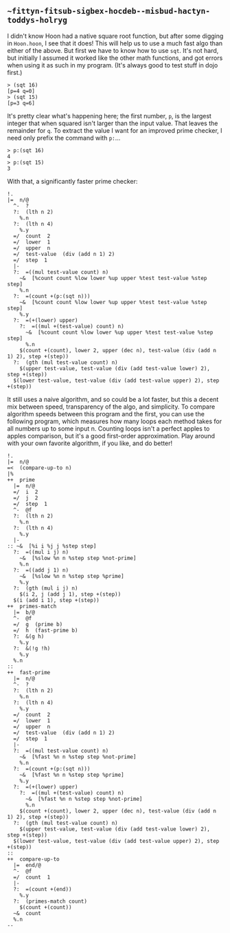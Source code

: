## `~fittyn-fitsub-sigbex-hocdeb--misbud-hactyn-toddys-holryg`
I didn't know Hoon had a native square root function, but after some digging in `Hoon.hoon`, I see that it does!  This will help us to use a much fast algo than either of the above.  But first we have to know how to use `sqt`.  It's not hard, but initially I assumed it worked like the other math functions, and got errors when using it as such in my program.  (It's always good to test stuff in dojo first.)

```
> (sqt 16)
[p=4 q=0]
> (sqt 15)
[p=3 q=6]
```

It's pretty clear what's happening here; the first number, `p`, is the largest integer that when squared isn't larger than the input value.  That leaves the remainder for `q`.  To extract the value I want for an improved prime checker, I need only prefix the command with `p:`...

```
> p:(sqt 16)
4
> p:(sqt 15)
3
```

With that, a significantly faster prime checker:

```
!.
|=  n/@                    
  ^-  ?               
  ?:  (lth n 2)
    %.n
  ?:  (lth n 4)
    %.y
  =/  count  2
  =/  lower  1
  =/  upper  n
  =/  test-value  (div (add n 1) 2)
  =/  step  1
  |-  
  ?:  =((mul test-value count) n)
    ~&  [%count count %low lower %up upper %test test-value %step step]
    %.n
  ?:  =(count +(p:(sqt n)))
    ~&  [%count count %low lower %up upper %test test-value %step step]
    %.y
  ?:  =(+(lower) upper)
    ?:  =((mul +(test-value) count) n)
      ~&  [%count count %low lower %up upper %test test-value %step step]
      %.n
    $(count +(count), lower 2, upper (dec n), test-value (div (add n 1) 2), step +(step))
  ?:  (gth (mul test-value count) n)
    $(upper test-value, test-value (div (add test-value lower) 2), step +(step))
  $(lower test-value, test-value (div (add test-value upper) 2), step +(step))
```

It still uses a naive algorithm, and so could be a lot faster, but this a decent mix between speed, transparency of the algo, and simplicity.  To compare algorithm speeds between this program and the first, you can use the following program, which measures how many loops each method takes for all numbers up to some input n.  Counting loops isn't a perfect apples to apples comparison, but it's a good first-order approximation.  Play around with your own favorite algorithm, if you like, and do better!

```
!.                              
|=  n/@                          
=<  (compare-up-to n)         
|%                              
++  prime                     
  |=  n/@                    
  =/  i  2                 
  =/  j  2
  =/  step  1
  ^-  @f
  ?:  (lth n 2)
    %.n
  ?:  (lth n 4)
    %.y
  |-  
:: ~&  [%i i %j j %step step]
  ?:  =((mul i j) n)
    ~&  [%slow %n n %step step %not-prime]
    %.n
  ?:  =((add j 1) n)
    ~&  [%slow %n n %step step %prime]
    %.y
  ?:  (gth (mul i j) n)
    $(i 2, j (add j 1), step +(step))
  $(i (add i 1), step +(step))
++  primes-match               
  |=  b/@                     
  ^-  @f
  =/  g  (prime b)
  =/  h  (fast-prime b)
  ?:  &(g h)                   
    %.y                       
  ?:  &(!g !h)
    %.y
  %.n                        
::                              
++  fast-prime
  |=  n/@                    
  ^-  ?               
  ?:  (lth n 2)
    %.n
  ?:  (lth n 4)
    %.y
  =/  count  2
  =/  lower  1
  =/  upper  n
  =/  test-value  (div (add n 1) 2)
  =/  step  1
  |-  
  ?:  =((mul test-value count) n)
    ~&  [%fast %n n %step step %not-prime]
    %.n
  ?:  =(count +(p:(sqt n)))
    ~&  [%fast %n n %step step %prime]
    %.y
  ?:  =(+(lower) upper)
    ?:  =((mul +(test-value) count) n)
      ~&  [%fast %n n %step step %not-prime]
      %.n
    $(count +(count), lower 2, upper (dec n), test-value (div (add n 1) 2), step +(step))
  ?:  (gth (mul test-value count) n)
    $(upper test-value, test-value (div (add test-value lower) 2), step +(step))
  $(lower test-value, test-value (div (add test-value upper) 2), step +(step))
::
++  compare-up-to
  |=  end/@
  ^-  @f
  =/  count  1
  |-
  ?:  =(count +(end))
    %.y
  ?:  (primes-match count)
    $(count +(count))
  ~&  count
  %.n
--         
```